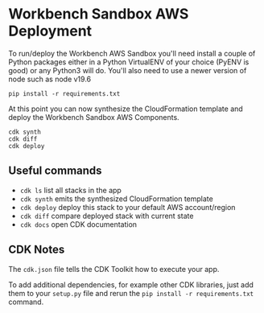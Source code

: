 # Workbench Sandbox AWS Deployment

To run/deploy the Workbench AWS Sandbox you'll need install a couple of Python packages
either in a Python VirtualENV of your choice (PyENV is good) or any Python3 will do. You'll also need to use a newer version of node such as node v19.6

```
pip install -r requirements.txt
```

At this point you can now synthesize the CloudFormation template and deploy the Workbench Sandbox AWS Components.

```
cdk synth
cdk diff
cdk deploy
```

## Useful commands

 * `cdk ls`          list all stacks in the app
 * `cdk synth`       emits the synthesized CloudFormation template
 * `cdk deploy`      deploy this stack to your default AWS account/region
 * `cdk diff`        compare deployed stack with current state
 * `cdk docs`        open CDK documentation

## CDK Notes
The `cdk.json` file tells the CDK Toolkit how to execute your app.

To add additional dependencies, for example other CDK libraries, just add
them to your `setup.py` file and rerun the `pip install -r requirements.txt`
command.

